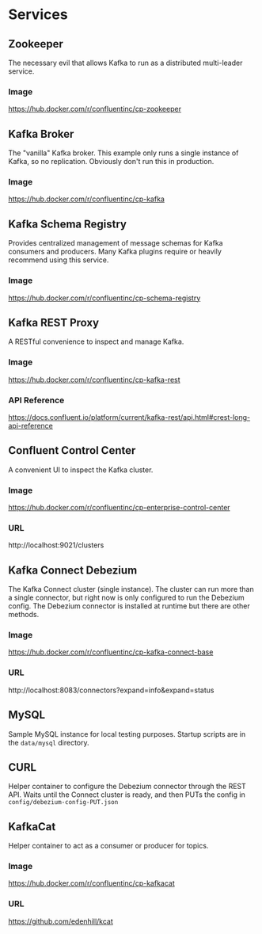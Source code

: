 # Services

## Zookeeper

The necessary evil that allows Kafka to run as a distributed multi-leader service.

### Image
https://hub.docker.com/r/confluentinc/cp-zookeeper

## Kafka Broker

The "vanilla" Kafka broker.
This example only runs a single instance of Kafka, so no replication.
Obviously don't run this in production.

### Image
https://hub.docker.com/r/confluentinc/cp-kafka

## Kafka Schema Registry

Provides centralized management of message schemas for Kafka consumers and producers.
Many Kafka plugins require or heavily recommend using this service.

### Image
https://hub.docker.com/r/confluentinc/cp-schema-registry

## Kafka REST Proxy

A RESTful convenience to inspect and manage Kafka.

### Image
https://hub.docker.com/r/confluentinc/cp-kafka-rest

### API Reference
https://docs.confluent.io/platform/current/kafka-rest/api.html#crest-long-api-reference

## Confluent Control Center

A convenient UI to inspect the Kafka cluster.

### Image
https://hub.docker.com/r/confluentinc/cp-enterprise-control-center

### URL
http://localhost:9021/clusters

## Kafka Connect Debezium

The Kafka Connect cluster (single instance).
The cluster can run more than a single connector, but right now is only configured to run the Debezium config.
The Debezium connector is installed at runtime but there are other methods.

### Image
https://hub.docker.com/r/confluentinc/cp-kafka-connect-base

### URL
http://localhost:8083/connectors?expand=info&expand=status

## MySQL

Sample MySQL instance for local testing purposes.
Startup scripts are in the `data/mysql` directory.

## CURL

Helper container to configure the Debezium connector through the REST API.
Waits until the Connect cluster is ready, and then PUTs the config in `config/debezium-config-PUT.json`

## KafkaCat

Helper container to act as a consumer or producer for topics.

### Image
https://hub.docker.com/r/confluentinc/cp-kafkacat

### URL
https://github.com/edenhill/kcat

